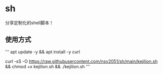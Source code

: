 # sh
分享定制化的shell脚本！
## 使用方式
'''
apt update -y  && apt install -y curl

curl -sS -O https://raw.githubusercontent.com/nsv2051/sh/main/kejilion.sh && chmod +x kejilion.sh && ./kejilion.sh
'''
